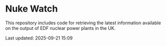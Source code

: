 # Nuke Watch

This repository includes code for retrieving the latest information available on the output of EDF nuclear power plants in the UK.

Last updated: 2025-09-21 15:09
